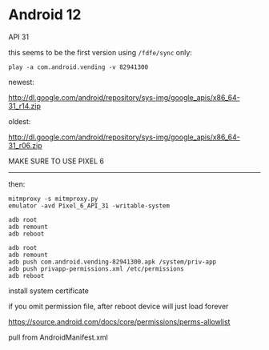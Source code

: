 # Android 12

API 31

this seems to be the first version using `/fdfe/sync` only:

~~~
play -a com.android.vending -v 82941300
~~~

newest:

<http://dl.google.com/android/repository/sys-img/google_apis/x86_64-31_r14.zip>

oldest:

<http://dl.google.com/android/repository/sys-img/google_apis/x86_64-31_r06.zip>

MAKE SURE TO USE PIXEL 6

---------------------------------------------------------------------------------

then:

~~~
mitmproxy -s mitmproxy.py
emulator -avd Pixel_6_API_31 -writable-system

adb root
adb remount
adb reboot

adb root
adb remount
adb push com.android.vending-82941300.apk /system/priv-app
adb push privapp-permissions.xml /etc/permissions
adb reboot
~~~

install system certificate

if you omit permission file, after reboot device will just load forever

https://source.android.com/docs/core/permissions/perms-allowlist

pull from AndroidManifest.xml
